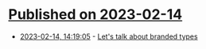 # [Published on 2023-02-14](index.md)

* [2023-02-14, 14:19:05](https://lobste.rs/s/v74phr/let_s_talk_about_branded_types) - [Let's talk about branded types](https://twitter.com/mattpocockuk/status/1625173884885401600)
